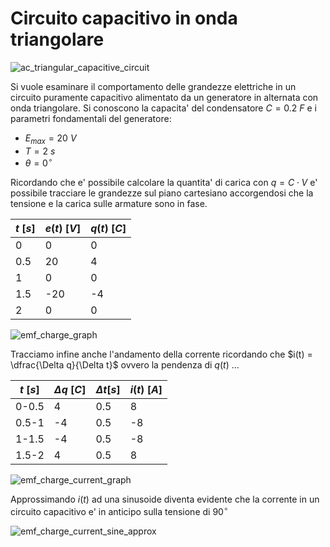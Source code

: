 # Circuito capacitivo in onda triangolare  

![ac_triangular_capacitive_circuit](https://github.com/dennyb87/elettrotecnica-serale/assets/7195133/1205f159-3b4c-4025-a817-0ab71e16066f)  

Si vuole esaminare il comportamento delle grandezze elettriche in un circuito puramente capacitivo alimentato da un generatore in alternata con onda triangolare. Si conoscono la capacita' del condensatore $C = 0.2\ F$ e i parametri fondamentali del generatore:  

* $E_{max} = 20\ V$
* $T = 2\ s$
* $\theta = 0^\circ$

Ricordando che e' possibile calcolare la quantita' di carica con $q = C \cdot V$ e' possibile tracciare le grandezze sul piano cartesiano accorgendosi che la tensione e  la carica sulle armature sono in fase.  

| $t\ [s]$ | $e(t)\ [V]$ | $q(t)\ [C]$ |
| -------- | ----------- | ----------- |
| 0        | 0           | 0           |
| 0.5      | 20          | 4           |
| 1        | 0           | 0           |
| 1.5      | -20         | -4          |
| 2        | 0           | 0           |

![emf_charge_graph](https://github.com/dennyb87/elettrotecnica-serale/assets/7195133/f32cdab5-862f-4228-b8e5-fd1b09de5ff5)  

Tracciamo infine anche l'andamento della corrente ricordando che $i(t) = \dfrac{\Delta q}{\Delta t}$ ovvero la pendenza di $q(t)$ ...  

| $t\ [s]$ | $\Delta q\ [C]$ | $\Delta t [s]$ | $i(t)\ [A]$ |
| -------- | --------------- | -------------- | ----------- |
| 0-0.5    | 4               | 0.5            | 8           |
| 0.5-1    | -4              | 0.5            | -8          |
| 1-1.5    | -4              | 0.5            | -8          |
| 1.5-2    | 4               | 0.5            | 8           |

![emf_charge_current_graph](https://github.com/dennyb87/elettrotecnica-serale/assets/7195133/ca8f8a49-2191-4d19-8832-e357fabb70e4)  

Approssimando $i(t)$ ad una sinusoide diventa evidente che la corrente in un circuito capacitivo e' in anticipo sulla tensione di $90^\circ$

![emf_charge_current_sine_approx](https://github.com/dennyb87/elettrotecnica-serale/assets/7195133/b8e87219-2960-43de-aedb-2f30a3ab49a0)  
